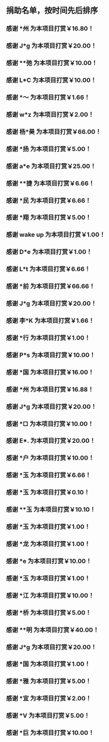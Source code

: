 ## 捐助名单，按时间先后排序

### 感谢 \*州 为本项目打赏￥16.80！
### 感谢 J\*g 为本项目打赏￥20.00！
### 感谢 **弛 为本项目打赏￥10.00！
### 感谢 L\*C 为本项目打赏￥10.00！
### 感谢 \*～ 为本项目打赏￥1.66！
### 感谢 w\*z 为本项目打赏￥2.00！
### 感谢 杨\*昊 为本项目打赏￥66.00！
### 感谢 \*扬 为本项目打赏￥5.00！
### 感谢 a\*e 为本项目打赏￥25.00！
### 感谢 \*\*捷 为本项目打赏￥6.66！
### 感谢 \*民 为本项目打赏￥6.66！
### 感谢 \*翔 为本项目打赏￥5.00！
### 感谢 wake up 为本项目打赏￥1.00！
### 感谢 D\*e 为本项目打赏￥1.00！
### 感谢 L\*t 为本项目打赏￥6.66！
### 感谢 \*前 为本项目打赏￥66.66！
### 感谢 J\*g 为本项目打赏￥20.00！
### 感谢 李\*K 为本项目打赏￥1.66！
### 感谢 \*行 为本项目打赏￥1.00！
### 感谢 P\*s 为本项目打赏￥10.00！
### 感谢 \*国 为本项目打赏￥16.00！
### 感谢 \*州 为本项目打赏￥16.88！
### 感谢 J\*g 为本项目打赏￥20.00！
### 感谢 \*□ 为本项目打赏￥10.00！
### 感谢 E\*. 为本项目打赏￥20.00！
### 感谢 \*户 为本项目打赏￥10.00！
### 感谢 \*玉 为本项目打赏￥6.66！
### 感谢 \*玉 为本项目打赏￥0.10！
### 感谢 \*\*玉 为本项目打赏￥10.10！
### 感谢 \*玉 为本项目打赏￥1.00！
### 感谢 \*龙 为本项目打赏￥1.00！
### 感谢 \*e 为本项目打赏￥10.00！
### 感谢 \*玉 为本项目打赏￥1.00！
### 感谢 \*江 为本项目打赏￥10.00！
### 感谢 \*桥 为本项目打赏￥5.00！
### 感谢 \*\*明 为本项目打赏￥40.00！
### 感谢 J\*g 为本项目打赏￥20.00！
### 感谢 \*国 为本项目打赏￥1.00！
### 感谢 \*雅 为本项目打赏￥5.00！
### 感谢 \*宜 为本项目打赏￥2.00！
### 感谢 \*V 为本项目打赏￥5.00！
### 感谢 \*巨 为本项目打赏￥10.00！

